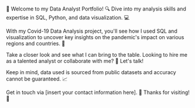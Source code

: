 💼 Welcome to my Data Analyst Portfolio! 🔍 Dive into my analysis skills and expertise in SQL, Python, and data visualization. 💻 

With my Covid-19 Data Analysis project, you'll see how I used SQL and visualization to uncover key insights on the pandemic's impact on various regions and countries. 🦠

Take a closer look and see what I can bring to the table. Looking to hire me as a talented analyst or collaborate with me? 🤝 Let's talk! 

Keep in mind, data used is sourced from public datasets and accuracy cannot be guaranteed. 📈 

Get in touch via [insert your contact information here]. 🤗 Thanks for visiting! 🙏
